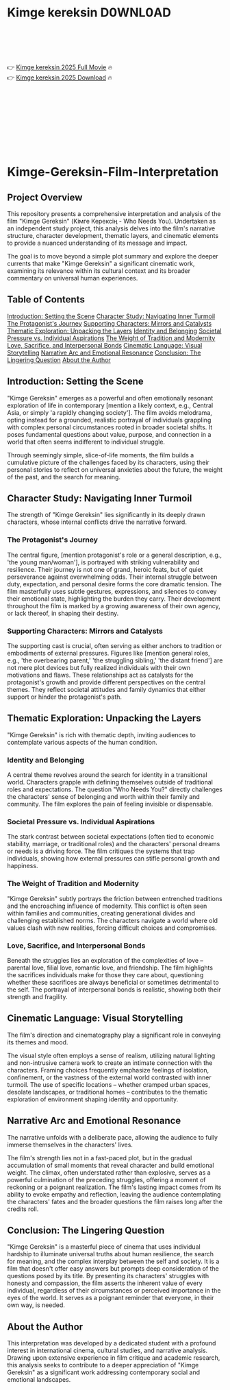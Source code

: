 # Kimge kereksin D0WNL0AD

<br><br><br><br>


👉 <a href="https://Troy-barredisphi1989.github.io/cpalicbxza/">Kimge kereksin 2025 Full Movie</a> 🔥
<br>
👉 <a href="https://Troy-barredisphi1989.github.io/cpalicbxza/">Kimge kereksin 2025 Download</a> 🔥


<br><br><br><br><br><br><br><br>



# Kimge-Gereksin-Film-Interpretation

## Project Overview

This repository presents a comprehensive interpretation and analysis of the film "Kimge Gereksin" (Кімге Керексің - Who Needs You). Undertaken as an independent study project, this analysis delves into the film's narrative structure, character development, thematic layers, and cinematic elements to provide a nuanced understanding of its message and impact.

The goal is to move beyond a simple plot summary and explore the deeper currents that make "Kimge Gereksin" a significant cinematic work, examining its relevance within its cultural context and its broader commentary on universal human experiences.

## Table of Contents

   [Introduction: Setting the Scene](#introduction-setting-the-scene)
   [Character Study: Navigating Inner Turmoil](#character-study-navigating-inner-turmoil)
       [The Protagonist's Journey](#the-protagonists-journey)
       [Supporting Characters: Mirrors and Catalysts](#supporting-characters-mirrors-and-catalysts)
   [Thematic Exploration: Unpacking the Layers](#thematic-exploration-unpacking-the-layers)
       [Identity and Belonging](#identity-and-belonging)
       [Societal Pressure vs. Individual Aspirations](#societal-pressure-vs-individual-aspirations)
       [The Weight of Tradition and Modernity](#the-weight-of-tradition-and-modernity)
       [Love, Sacrifice, and Interpersonal Bonds](#love-sacrifice-and-interpersonal-bonds)
   [Cinematic Language: Visual Storytelling](#cinematic-language-visual-storytelling)
   [Narrative Arc and Emotional Resonance](#narrative-arc-and-emotional-resonance)
   [Conclusion: The Lingering Question](#conclusion-the-lingering-question)
   [About the Author](#about-the-author)

## Introduction: Setting the Scene

"Kimge Gereksin" emerges as a powerful and often emotionally resonant exploration of life in contemporary [mention a likely context, e.g., Central Asia, or simply 'a rapidly changing society']. The film avoids melodrama, opting instead for a grounded, realistic portrayal of individuals grappling with complex personal circumstances rooted in broader societal shifts. It poses fundamental questions about value, purpose, and connection in a world that often seems indifferent to individual struggle.

Through seemingly simple, slice-of-life moments, the film builds a cumulative picture of the challenges faced by its characters, using their personal stories to reflect on universal anxieties about the future, the weight of the past, and the search for meaning.

## Character Study: Navigating Inner Turmoil

The strength of "Kimge Gereksin" lies significantly in its deeply drawn characters, whose internal conflicts drive the narrative forward.

### The Protagonist's Journey

   The central figure, [mention protagonist's role or a general description, e.g., 'the young man/woman'], is portrayed with striking vulnerability and resilience. Their journey is not one of grand, heroic feats, but of quiet perseverance against overwhelming odds.
   Their internal struggle between duty, expectation, and personal desire forms the core dramatic tension. The film masterfully uses subtle gestures, expressions, and silences to convey their emotional state, highlighting the burden they carry.
   Their development throughout the film is marked by a growing awareness of their own agency, or lack thereof, in shaping their destiny.

### Supporting Characters: Mirrors and Catalysts

   The supporting cast is crucial, often serving as either anchors to tradition or embodiments of external pressures. Figures like [mention general roles, e.g., 'the overbearing parent,' 'the struggling sibling,' 'the distant friend'] are not mere plot devices but fully realized individuals with their own motivations and flaws.
   These relationships act as catalysts for the protagonist's growth and provide different perspectives on the central themes. They reflect societal attitudes and family dynamics that either support or hinder the protagonist's path.

## Thematic Exploration: Unpacking the Layers

"Kimge Gereksin" is rich with thematic depth, inviting audiences to contemplate various aspects of the human condition.

### Identity and Belonging

   A central theme revolves around the search for identity in a transitional world. Characters grapple with defining themselves outside of traditional roles and expectations.
   The question "Who Needs You?" directly challenges the characters' sense of belonging and worth within their family and community. The film explores the pain of feeling invisible or dispensable.

### Societal Pressure vs. Individual Aspirations

   The stark contrast between societal expectations (often tied to economic stability, marriage, or traditional roles) and the characters' personal dreams or needs is a driving force.
   The film critiques the systems that trap individuals, showing how external pressures can stifle personal growth and happiness.

### The Weight of Tradition and Modernity

   "Kimge Gereksin" subtly portrays the friction between entrenched traditions and the encroaching influence of modernity. This conflict is often seen within families and communities, creating generational divides and challenging established norms.
   The characters navigate a world where old values clash with new realities, forcing difficult choices and compromises.

### Love, Sacrifice, and Interpersonal Bonds

   Beneath the struggles lies an exploration of the complexities of love – parental love, filial love, romantic love, and friendship.
   The film highlights the sacrifices individuals make for those they care about, questioning whether these sacrifices are always beneficial or sometimes detrimental to the self. The portrayal of interpersonal bonds is realistic, showing both their strength and fragility.

## Cinematic Language: Visual Storytelling

The film's direction and cinematography play a significant role in conveying its themes and mood.

   The visual style often employs a sense of realism, utilizing natural lighting and non-intrusive camera work to create an intimate connection with the characters.
   Framing choices frequently emphasize feelings of isolation, confinement, or the vastness of the external world contrasted with inner turmoil.
   The use of specific locations – whether cramped urban spaces, desolate landscapes, or traditional homes – contributes to the thematic exploration of environment shaping identity and opportunity.

## Narrative Arc and Emotional Resonance

The narrative unfolds with a deliberate pace, allowing the audience to fully immerse themselves in the characters' lives.

   The film's strength lies not in a fast-paced plot, but in the gradual accumulation of small moments that reveal character and build emotional weight.
   The climax, often understated rather than explosive, serves as a powerful culmination of the preceding struggles, offering a moment of reckoning or a poignant realization.
   The film's lasting impact comes from its ability to evoke empathy and reflection, leaving the audience contemplating the characters' fates and the broader questions the film raises long after the credits roll.

## Conclusion: The Lingering Question

"Kimge Gereksin" is a masterful piece of cinema that uses individual hardship to illuminate universal truths about human resilience, the search for meaning, and the complex interplay between the self and society. It is a film that doesn't offer easy answers but prompts deep consideration of the questions posed by its title. By presenting its characters' struggles with honesty and compassion, the film asserts the inherent value of every individual, regardless of their circumstances or perceived importance in the eyes of the world. It serves as a poignant reminder that everyone, in their own way, is needed.

## About the Author

This interpretation was developed by a dedicated student with a profound interest in international cinema, cultural studies, and narrative analysis. Drawing upon extensive experience in film critique and academic research, this analysis seeks to contribute to a deeper appreciation of "Kimge Gereksin" as a significant work addressing contemporary social and emotional landscapes.



